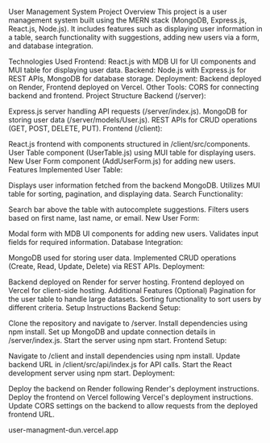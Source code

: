 User Management System
Project Overview
This project is a user management system built using the MERN stack (MongoDB, Express.js, React.js, Node.js). It includes features such as displaying user information in a table, search functionality with suggestions, adding new users via a form, and database integration.

Technologies Used
Frontend: React.js with MDB UI for UI components and MUI table for displaying user data.
Backend: Node.js with Express.js for REST APIs, MongoDB for database storage.
Deployment: Backend deployed on Render, Frontend deployed on Vercel.
Other Tools: CORS for connecting backend and frontend.
Project Structure
Backend (/server):

Express.js server handling API requests (/server/index.js).
MongoDB for storing user data (/server/models/User.js).
REST APIs for CRUD operations (GET, POST, DELETE, PUT).
Frontend (/client):

React.js frontend with components structured in /client/src/components.
User Table component (UserTable.js) using MUI table for displaying users.
New User Form component (AddUserForm.js) for adding new users.
Features Implemented
User Table:

Displays user information fetched from the backend MongoDB.
Utilizes MUI table for sorting, pagination, and displaying data.
Search Functionality:

Search bar above the table with autocomplete suggestions.
Filters users based on first name, last name, or email.
New User Form:

Modal form with MDB UI components for adding new users.
Validates input fields for required information.
Database Integration:

MongoDB used for storing user data.
Implemented CRUD operations (Create, Read, Update, Delete) via REST APIs.
Deployment:

Backend deployed on Render for server hosting.
Frontend deployed on Vercel for client-side hosting.
Additional Features (Optional)
Pagination for the user table to handle large datasets.
Sorting functionality to sort users by different criteria.
Setup Instructions
Backend Setup:

Clone the repository and navigate to /server.
Install dependencies using npm install.
Set up MongoDB and update connection details in /server/index.js.
Start the server using npm start.
Frontend Setup:

Navigate to /client and install dependencies using npm install.
Update backend URL in /client/src/api/index.js for API calls.
Start the React development server using npm start.
Deployment:

Deploy the backend on Render following Render's deployment instructions.
Deploy the frontend on Vercel following Vercel's deployment instructions.
Update CORS settings on the backend to allow requests from the deployed frontend URL.

user-managment-dun.vercel.app